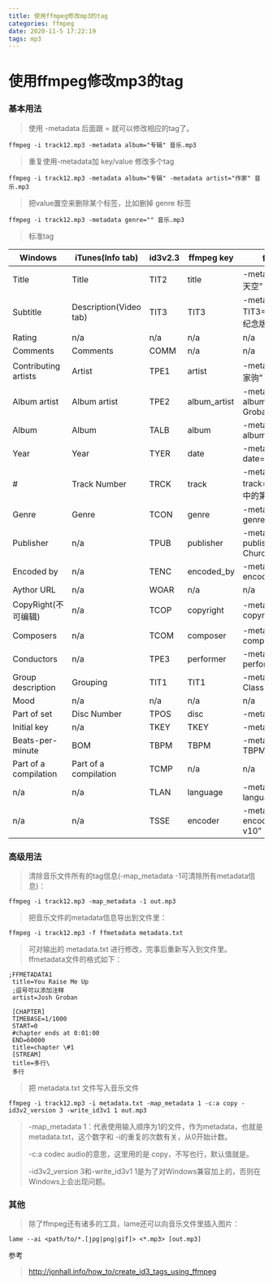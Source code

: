 ```yaml
---
title: 使用ffmpeg修改mp3的tag
categories: ffmpeg
date: 2020-11-5 17:22:19
tags: mp3
---
```


# 使用ffmpeg修改mp3的tag



### **基本用法**

> 使用 -metadata 后面跟 = 就可以修改相应的tag了。

```
ffmpeg -i track12.mp3 -metadata album="专辑" 音乐.mp3
```

> 重复使用-metadata加 key/value 修改多个tag

```
ffmpeg -i track12.mp3 -metadata album="专辑" -metadata artist="作家" 音乐.mp3
```

> 把value置空来删除某个标签，比如删掉 genre 标签

```
ffmpeg -i track12.mp3 -metadata genre="" 音乐.mp3
```

> 标准tag

| Windows               | iTunes(Info tab)       | id3v2.3 | ffmpeg key   | ffmpeg 示例                             |
| --------------------- | ---------------------- | ------- | ------------ | --------------------------------------- |
| Title                 | Title                  | TIT2    | title        | -metadata title=”海阔天空”              |
| Subtitle              | Description(Video tab) | TIT3    | TIT3         | -metadata TIT3=”beyond 20周年纪念版”    |
| Rating                | n/a                    | n/a     | n/a          | n/a                                     |
| Comments              | Comments               | COMM    | n/a          | n/a                                     |
| Contributing artists  | Artist                 | TPE1    | artist       | -metadata artist=”黄家驹”               |
| Album artist          | Album artist           | TPE2    | album_artist | -metadata album_artist=”Josh Groban”    |
| Album                 | Album                  | TALB    | album        | -metadata album=”Closer”                |
| Year                  | Year                   | TYER    | date         | -metadata date=”2009”                   |
| #                     | Track Number           | TRCK    | track        | -metadata track=”3/12”(12首歌中的第3个) |
| Genre                 | Genre                  | TCON    | genre        | -metadata genre=”Vocal”                 |
| Publisher             | n/a                    | TPUB    | publisher    | -metadata publisher=”Heaven Church”     |
| Encoded by            | n/a                    | TENC    | encoded_by   | -metadata encoded_by=”Joshua”           |
| Aythor URL            | n/a                    | WOAR    | n/a          | n/a                                     |
| CopyRight(不可编辑)   | n/a                    | TCOP    | copyright    | -metadata copyright=”℗ lqsoft”          |
| Composers             | n/a                    | TCOM    | composer     | -metadata composer=”Joshua”             |
| Conductors            | n/a                    | TPE3    | performer    | -metadata performer=”Joshua”            |
| Group description     | Grouping               | TIT1    | TIT1         | -metadata TIT1=”The Classics”           |
| Mood                  | n/a                    | n/a     | n/a          | n/a                                     |
| Part of set           | Disc Number            | TPOS    | disc         | -metadata disc=”1/2”                    |
| Initial key           | n/a                    | TKEY    | TKEY         | -metadata TKEY=”G”                      |
| Beats-per-minute      | BOM                    | TBPM    | TBPM         | -metadata TBPM=”120”                    |
| Part of a compilation | Part of a compilation  | TCMP    | n/a          | n/a                                     |
| n/a                   | n/a                    | TLAN    | language     | -metadata language=”eng”                |
| n/a                   | n/a                    | TSSE    | encoder      | -metadata encoder=”iTunes v10”          |

### 高级用法

> 清除音乐文件所有的tag信息(-map_metadata -1可清除所有metadata信息)：

```
ffmpeg -i track12.mp3 -map_metadata -1 out.mp3
```

> 把音乐文件的metadata信息导出到文件里：

```
ffmpeg -i track12.mp3 -f ffmetadata metadata.txt
```

> 可对输出的 metadata.txt 进行修改，完事后重新写入到文件里。ffmetadata文件的格式如下：

```
;FFMETADATA1
 title=You Raise Me Up
 ;逗号可以添加注释
 artist=Josh Groban

 [CHAPTER]
 TIMEBASE=1/1000
 START=0
 #chapter ends at 0:01:00
 END=60000
 title=chapter \#1
 [STREAM]
 title=多行\
 多行
```

> 把 metadata.txt 文件写入音乐文件

```
ffmpeg -i track12.mp3 -i metadata.txt -map_metadata 1 -c:a copy -id3v2_version 3 -write_id3v1 1 out.mp3
```

> -map_metadata 1：代表使用输入顺序为1的文件，作为metadata，也就是 metadata.txt，这个数字和 -i的重复的次数有关，从0开始计数。
>
> -c:a codec audio的意思，这里用的是 copy，不写也行，默认值就是。
>
> -id3v2_version 3和-write_id3v1 1是为了对Windows兼容加上的，否则在Windows上会出现问题。

### 其他

> 除了ffmpeg还有诸多的工具，lame还可以向音乐文件里插入图片：

```
lame --ai <path/to/*.[jpg|png|gif]> <*.mp3> [out.mp3]
```

参考

> http://jonhall.info/how_to/create_id3_tags_using_ffmpeg







